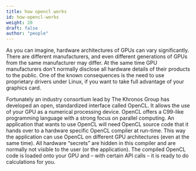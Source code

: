 ```yaml
---
title: how opencl works
id: how-opencl-works
weight: 20
draft: false
author: "people"
---
```


As you can imagine, hardware architectures of GPUs can vary significantly. There are different manufacturers, and even different generations of GPUs from the same manufacturer may differ. At the same time GPU manufacturers don't normally disclose all hardware details of their products to the public. One of the known consequences is the need to use proprietary drivers under Linux, if you want to take full advantage of your graphics card.

Fortunately an industry consortium lead by The Khronos Group has developed an open, standardized interface called OpenCL. It allows the use of your GPU as a numerical processing device. OpenCL offers a C99-like programming language with a strong focus on parallel computing. An application that wants to use OpenCL will need OpenCL source code that it hands over to a hardware specific OpenCL compiler at run-time. This way the application can use OpenCL on different GPU architectures (even at the same time). All hardware “secrets” are hidden in this compiler and are normally not visible to the user (or the application). The compiled OpenCL code is loaded onto your GPU and – with certain API calls – it is ready to do calculations for you. 
